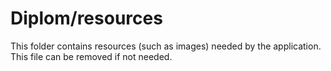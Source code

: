 # Diplom/resources

This folder contains resources (such as images) needed by the application. This file can
be removed if not needed.
